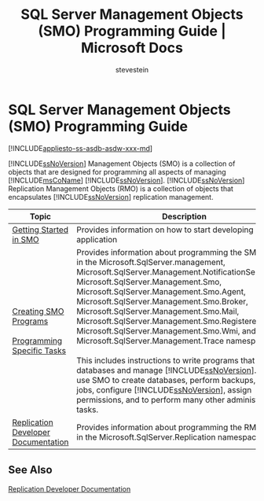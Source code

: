 ﻿---
title: "SQL Server Management Objects (SMO) Programming Guide | Microsoft Docs"
ms.custom: ""
ms.date: "03/14/2017"
ms.prod: "sql-non-specified"
ms.prod_service: "database-engine"
ms.service: ""
ms.component: "smo"
ms.reviewer: ""
ms.suite: "sql"
ms.technology: 

ms.tgt_pltfrm: ""
ms.topic: "reference"
helpviewer_keywords: 
  - "SMO [SQL Server]"
  - "SQL Server Management Objects"
  - "programming [SMO]"
ms.assetid: 4cde2b85-2a31-4cac-8d16-7a4196066193
caps.latest.revision: 32
author: "stevestein"
ms.author: "sstein"
manager: "craigg"
ms.workload: "On Demand"
monikerRange: "= azuresqldb-current || = azure-sqldw-latest || >= sql-server-2016 || = sqlallproducts-allversions"
---
# SQL Server Management Objects (SMO) Programming Guide
[!INCLUDE[appliesto-ss-asdb-asdw-xxx-md](../../includes/appliesto-ss-asdb-asdw-xxx-md.md)]

  [!INCLUDE[ssNoVersion](../../includes/ssnoversion-md.md)] Management Objects (SMO) is a collection of objects that are designed for programming all aspects of managing [!INCLUDE[msCoName](../../includes/msconame-md.md)] [!INCLUDE[ssNoVersion](../../includes/ssnoversion-md.md)]. [!INCLUDE[ssNoVersion](../../includes/ssnoversion-md.md)] Replication Management Objects (RMO) is a collection of objects that encapsulates [!INCLUDE[ssNoVersion](../../includes/ssnoversion-md.md)] replication management.  
  
|Topic|Description|  
|-----------|-----------------|
|[Getting Started in SMO](getting-started-in-smo.md)|Provides information on how to start developing a SMO application
|[Creating SMO Programs](../../relational-databases/server-management-objects-smo/create-program/creating-smo-programs.md)<br /><br /> [Programming Specific Tasks](../../relational-databases/server-management-objects-smo/tasks/programming-specific-tasks.md)|Provides information about programming the SMO objects in the Microsoft.SqlServer.management, Microsoft.SqlServer.Management.NotificationServices, Microsoft.SqlServer.Management.Smo, Microsoft.SqlServer.Management.Smo.Agent, Microsoft.SqlServer.Management.Smo.Broker, Microsoft.SqlServer.Management.Smo.Mail, Microsoft.SqlServer.Management.Smo.RegisteredServers, Microsoft.SqlServer.Management.Smo.Wmi, and Microsoft.SqlServer.Management.Trace namespaces.<br /><br /> This includes instructions to write programs that define databases and manage [!INCLUDE[ssNoVersion](../../includes/ssnoversion-md.md)]. You can use SMO to create databases, perform backups, create jobs, configure [!INCLUDE[ssNoVersion](../../includes/ssnoversion-md.md)], assign permissions, and to perform many other administrative tasks.|  
|[Replication Developer Documentation](../../relational-databases/replication/concepts/replication-developer-documentation.md)|Provides information about programming the RMO objects in the Microsoft.SqlServer.Replication namespace.|  
  
## See Also  
 [Replication Developer Documentation](../../relational-databases/replication/concepts/replication-developer-documentation.md)  
  
  
